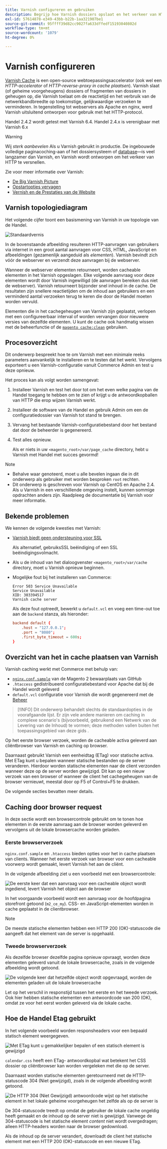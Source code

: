 ```yaml
---
title: Varnish configureren en gebruiken
description: Begrijp hoe Varnish dossiers opslaat en het verkeer van HTTP verbetert.
exl-id: 57614878-e349-43bb-b22b-1aa321907be1
source-git-commit: 95ffff39d82cc9027fa633dffedf15193040802d
workflow-type: tm+mt
source-wordcount: '1079'
ht-degree: 0%

---
```


# Varnish configureren

[Varnish Cache] is een open-source webtoepassingsaccelerator (ook wel een _HTTP-accelerator_ of _HTTP-reverse-proxy in cache plaatsen_). Varnish slaat (of geheime voorgeheugens) dossiers of fragmenten van dossiers in geheugen op, die Varnish toelaat om de reactietijd en het verbruik van de netwerkbandbreedte op toekomstige, gelijkwaardige verzoeken te verminderen. In tegenstelling tot webservers als Apache en nginx, werd Varnish uitsluitend ontworpen voor gebruik met het HTTP-protocol.

Handel 2.4.2 wordt getest met Varnish 6.4. Handel 2.4.x is verenigbaar met Varnish 6.x

>[!WARNING]
>
>Wij _sterk aanbevelen_ Als u Varnish gebruikt in productie. De ingebouwde volledige paginacoching-aan of het dossiersysteem of [database]—is veel langzamer dan Varnish, en Varnish wordt ontworpen om het verkeer van HTTP te versnellen.

Zie voor meer informatie over Varnish:

- [De Big Varnish Picture]
- [Opstartopties vervagen]
- [Vernish en de Prestaties van de Website]

## Varnish topologiediagram

Het volgende cijfer toont een basismening van Varnish in uw topologie van de Handel.

![Standaardvernis](../../assets/configuration/varnish-basic.png)

In de bovenstaande afbeelding resulteren HTTP-aanvragen van gebruikers via internet in een groot aantal aanvragen voor CSS, HTML, JavaScript en afbeeldingen (gezamenlijk aangeduid als _elementen_). Varnish bevindt zich vóór de webserver en verzendt deze aanvragen bij de webserver.

Wanneer de webserver elementen retourneert, worden cacheable elementen in het Varnish opgeslagen. Elke volgende aanvraag voor deze elementen wordt door Varnish ingewilligd (de aanvragen bereiken dus niet de webserver). Varnish retourneert bijzonder snel inhoud in de cache. De resultaten zijn snellere reactietijden om de inhoud aan gebruikers en een verminderd aantal verzoeken terug te keren die door de Handel moeten worden vervuld.

Elementen die in het cachegeheugen van Varnish zijn geplaatst, verlopen met een configureerbaar interval of worden vervangen door nieuwere versies van dezelfde elementen. U kunt de cache ook handmatig wissen met de beheerfunctie of de [`magento cache:clean`](../cli/manage-cache.md#clean-and-flush-cache-types) gebruiken.

## Procesoverzicht

Dit onderwerp bespreekt hoe te om Varnish met een minimale reeks parameters aanvankelijk te installeren en te testen dat het werkt. Vervolgens exporteert u een Varnish-configuratie vanuit Commerce Admin en test u deze opnieuw.

Het proces kan als volgt worden samengevat:

1. Installeer Varnish en test het door tot om het even welke pagina van de Handel toegang te hebben om te zien of krijgt u de antwoordkopballen van HTTP die erop wijzen Varnish werkt.
1. Installeer de software van de Handel en gebruik Admin om een de configuratiedossier van Varnish tot stand te brengen.
1. Vervang het bestaande Varnish-configuratiebestand door het bestand dat door de beheerder is gegenereerd.
1. Test alles opnieuw.

   Als er niets in uw `<magento_root>/var/page_cache` directory, hebt u Varnish met Handel met succes gevormd!

>[!NOTE]
- Behalve waar genoteerd, moet u alle bevelen ingaan die in dit onderwerp als gebruiker met worden besproken `root` rechten.
- Dit onderwerp is geschreven voor Varnish op CentOS en Apache 2.4. Als u Varnish in een verschillende omgeving instelt, kunnen sommige opdrachten anders zijn. Raadpleeg de documentatie bij Varnish voor meer informatie.


## Bekende problemen

We kennen de volgende kwesties met Varnish:

- [Varnish biedt geen ondersteuning voor SSL]

   Als alternatief, gebruiksSSL beëindiging of een SSL beëindigingsvolmacht.

- Als u de inhoud van het dialoogvenster `<magento_root>/var/cache` directory, moet u Varnish opnieuw beginnen.

- Mogelijke fout bij het installeren van Commerce:

   ```terminal
   Error 503 Service Unavailable
   Service Unavailable
   XID: 303394517
   Varnish cache server
   ```

   Als deze fout optreedt, bewerkt u `default.vcl` en voeg een time-out toe aan de `backend` stanza, als hieronder:

   ```conf
   backend default {
       .host = "127.0.0.1";
       .port = "8080";
       .first_byte_timeout = 600s;
   }
   ```

## Overzicht van het in cache plaatsen van Varnish

Varnish caching werkt met Commerce met behulp van:

- [`nginx.conf.sample`](https://github.com/magento/magento2/blob/2.4/nginx.conf.sample) van de Magento 2 bewaarplaats van GitHub
- `.htaccess` gedistribueerd configuratiebestand voor Apache dat bij de Handel wordt geleverd
- `default.vcl` configuratie voor Varnish die wordt gegenereerd met de [Beheer](../cache/configure-varnish-commerce.md)

>[!INFO]
Dit onderwerp behandelt slechts de standaardopties in de voorafgaande lijst. Er zijn vele andere manieren om caching in complexe scenario&#39;s (bijvoorbeeld, gebruikend een Netwerk van de Levering van de Inhoud) te vormen; deze methoden vallen buiten het toepassingsgebied van deze gids .

Op het eerste browser verzoek, worden de cacheable activa geleverd aan cliëntbrowser van Varnish en caching op browser.

Daarnaast gebruikt Varnish een eenheidtag (ETag) voor statische activa. Met ETag kunt u bepalen wanneer statische bestanden op de server veranderen. Hierdoor worden statische elementen naar de client verzonden wanneer deze op de server worden gewijzigd. Dit kan op een nieuw verzoek van een browser of wanneer de client het cachegeheugen van de browser vernieuwt, meestal door op F5 of Control+F5 te drukken.

De volgende secties bevatten meer details.

## Caching door browser request

In deze sectie wordt een browsercontrole gebruikt om te tonen hoe elementen in de eerste aanvraag aan de browser worden geleverd en vervolgens uit de lokale browsercache worden geladen.

### Eerste browserverzoek

`nginx.conf.sample` en `.htaccess` bieden opties voor het in cache plaatsen van clients. Wanneer het eerste verzoek van browser voor een cacheable voorwerp wordt gemaakt, levert Varnish het aan de cliënt.

In de volgende afbeelding ziet u een voorbeeld met een browsercontrole:

![De eerste keer dat een aanvraag voor een cacheable object wordt ingediend, levert Varnish het object aan de browser](../../assets/configuration/varnish-apache-first-visit.png)

In het voorgaande voorbeeld wordt een aanvraag voor de hoofdpagina storefront getoond (`m2_ce_my`). CSS- en JavaScript-elementen worden in cache geplaatst in de clientbrowser.

>[!NOTE]
De meeste statische elementen hebben een HTTP 200 (OK)-statuscode die aangeeft dat het element van de server is opgehaald.

### Tweede browserverzoek

Als dezelfde browser dezelfde pagina opnieuw opvraagt, worden deze elementen geleverd vanuit de lokale browsercache, zoals in de volgende afbeelding wordt getoond.

![De volgende keer dat hetzelfde object wordt opgevraagd, worden de elementen geladen uit de lokale browsercache](../../assets/configuration/varnish-apache-second-visit.png)

Let op het verschil in responstijd tussen het eerste en het tweede verzoek. Ook hier hebben statische elementen een antwoordcode van 200 (OK), omdat ze voor het eerst worden geleverd via de lokale cache.

## Hoe de Handel Etag gebruikt

In het volgende voorbeeld worden responsheaders voor een bepaald statisch element weergegeven.

![Met ETag kunt u gemakkelijker bepalen of een statisch element is gewijzigd](../../assets/configuration/varnish-etag.png)

`calendar.css` heeft een ETag- antwoordkopbal wat betekent het CSS dossier op cliëntbrowser kan worden vergeleken met die op de server.

Daarnaast worden statische elementen geretourneerd met de HTTP-statuscode 304 (Niet gewijzigd), zoals in de volgende afbeelding wordt getoond.

![De HTTP 304 (Niet Gewijzigd) antwoordcode wijst op het statische element in het lokale geheime voorgeheugen het zelfde als op de server is](../../assets/configuration/varnish-304.png)

De 304-statuscode treedt op omdat de gebruiker de lokale cache ongeldig heeft gemaakt en de inhoud op de server niet is gewijzigd. Vanwege de 304-statuscode is het statische element _content_ niet wordt overgedragen; alleen HTTP-headers worden naar de browser gedownload.

Als de inhoud op de server verandert, downloadt de client het statische element met een HTTP 200 (OK)-statuscode en een nieuwe ETag.

<!-- Link Definitions -->

[database]: https://developer.adobe.com/commerce/php/development/cache/partial/database-caching/
[De Big Varnish Picture]: https://www.varnish-cache.org/docs/trunk/users-guide/intro.html
[Varnish Cache]: https://varnish-cache.org
[Opstartopties vervagen]: https://www.varnish-cache.org/docs/trunk/reference/varnishd.html#ref-varnishd-options
[Vernish en de Prestaties van de Website]: https://www.varnish-cache.org/docs/trunk/users-guide/performance.html#users-performance
[Varnish biedt geen ondersteuning voor SSL]: https://www.varnish-cache.org/docs/3.0/phk/ssl.html
